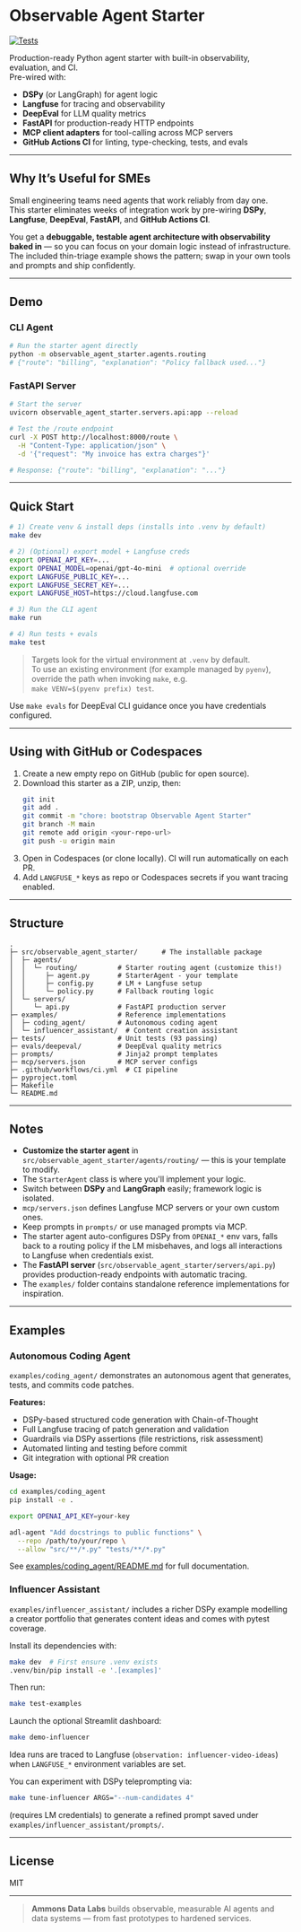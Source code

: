 # Observable Agent Starter

[![Tests](https://github.com/ammons-datalabs/observable-agent-starter/actions/workflows/ci.yml/badge.svg?branch=main)](https://github.com/ammons-datalabs/observable-agent-starter/actions/workflows/ci.yml)

Production-ready Python agent starter with built-in observability, evaluation, and CI.  
Pre-wired with:

- **DSPy** (or LangGraph) for agent logic  
- **Langfuse** for tracing and observability  
- **DeepEval** for LLM quality metrics  
- **FastAPI** for production-ready HTTP endpoints  
- **MCP client adapters** for tool-calling across MCP servers  
- **GitHub Actions CI** for linting, type-checking, tests, and evals  

---

## Why It’s Useful for SMEs

Small engineering teams need agents that work reliably from day one.  
This starter eliminates weeks of integration work by pre-wiring **DSPy**, **Langfuse**, **DeepEval**, **FastAPI**, and **GitHub Actions CI**.

You get a **debuggable, testable agent architecture with observability baked in** — so you can focus on your domain logic instead of infrastructure.  
The included thin-triage example shows the pattern; swap in your own tools and prompts and ship confidently.

---

## Demo

### CLI Agent

```bash
# Run the starter agent directly
python -m observable_agent_starter.agents.routing
# {"route": "billing", "explanation": "Policy fallback used..."}
```

### FastAPI Server

```bash
# Start the server
uvicorn observable_agent_starter.servers.api:app --reload

# Test the /route endpoint
curl -X POST http://localhost:8000/route \
  -H "Content-Type: application/json" \
  -d '{"request": "My invoice has extra charges"}'

# Response: {"route": "billing", "explanation": "..."}
```

---

## Quick Start

```bash
# 1) Create venv & install deps (installs into .venv by default)
make dev

# 2) (Optional) export model + Langfuse creds
export OPENAI_API_KEY=...
export OPENAI_MODEL=openai/gpt-4o-mini  # optional override
export LANGFUSE_PUBLIC_KEY=...
export LANGFUSE_SECRET_KEY=...
export LANGFUSE_HOST=https://cloud.langfuse.com

# 3) Run the CLI agent
make run

# 4) Run tests + evals
make test
```

> Targets look for the virtual environment at `.venv` by default.  
> To use an existing environment (for example managed by `pyenv`), override the path when invoking `make`, e.g.  
> `make VENV=$(pyenv prefix) test`.

Use `make evals` for DeepEval CLI guidance once you have credentials configured.

---

## Using with GitHub or Codespaces

1. Create a new empty repo on GitHub (public for open source).
2. Download this starter as a ZIP, unzip, then:
   ```bash
   git init
   git add .
   git commit -m "chore: bootstrap Observable Agent Starter"
   git branch -M main
   git remote add origin <your-repo-url>
   git push -u origin main
   ```
3. Open in Codespaces (or clone locally). CI will run automatically on each PR.
4. Add `LANGFUSE_*` keys as repo or Codespaces secrets if you want tracing enabled.

---

## Structure

```
.
├─ src/observable_agent_starter/      # The installable package
│  ├─ agents/
│  │  └─ routing/          # Starter routing agent (customize this!)
│  │     ├─ agent.py       # StarterAgent - your template
│  │     ├─ config.py      # LM + Langfuse setup
│  │     └─ policy.py      # Fallback routing logic
│  └─ servers/
│     └─ api.py            # FastAPI production server
├─ examples/               # Reference implementations
│  ├─ coding_agent/        # Autonomous coding agent
│  └─ influencer_assistant/  # Content creation assistant
├─ tests/                  # Unit tests (93 passing)
├─ evals/deepeval/         # DeepEval quality metrics
├─ prompts/                # Jinja2 prompt templates
├─ mcp/servers.json        # MCP server configs
├─ .github/workflows/ci.yml  # CI pipeline
├─ pyproject.toml
├─ Makefile
└─ README.md
```

---

## Notes

- **Customize the starter agent** in `src/observable_agent_starter/agents/routing/` — this is your template to modify.
- The `StarterAgent` class is where you'll implement your logic.
- Switch between **DSPy** and **LangGraph** easily; framework logic is isolated.
- `mcp/servers.json` defines Langfuse MCP servers or your own custom ones.
- Keep prompts in `prompts/` or use managed prompts via MCP.
- The starter agent auto-configures DSPy from `OPENAI_*` env vars, falls back to a routing policy if the LM misbehaves, and logs all interactions to Langfuse when credentials exist.
- The **FastAPI server** (`src/observable_agent_starter/servers/api.py`) provides production-ready endpoints with automatic tracing.
- The `examples/` folder contains standalone reference implementations for inspiration.

---

## Examples

### Autonomous Coding Agent

`examples/coding_agent/` demonstrates an autonomous agent that generates, tests, and commits code patches.

**Features:**
- DSPy-based structured code generation with Chain-of-Thought
- Full Langfuse tracing of patch generation and validation
- Guardrails via DSPy assertions (file restrictions, risk assessment)
- Automated linting and testing before commit
- Git integration with optional PR creation

**Usage:**
```bash
cd examples/coding_agent
pip install -e .

export OPENAI_API_KEY=your-key

adl-agent "Add docstrings to public functions" \
  --repo /path/to/your/repo \
  --allow "src/**/*.py" "tests/**/*.py"
```

See [examples/coding_agent/README.md](examples/coding_agent/README.md) for full documentation.

### Influencer Assistant

`examples/influencer_assistant/` includes a richer DSPy example modelling a creator portfolio that generates content ideas and comes with pytest coverage.

Install its dependencies with:
```bash
make dev  # First ensure .venv exists
.venv/bin/pip install -e '.[examples]'
```

Then run:
```bash
make test-examples
```

Launch the optional Streamlit dashboard:
```bash
make demo-influencer
```

Idea runs are traced to Langfuse (`observation: influencer-video-ideas`) when `LANGFUSE_*` environment variables are set.

You can experiment with DSPy teleprompting via:
```bash
make tune-influencer ARGS="--num-candidates 4"
```
(requires LM credentials) to generate a refined prompt saved under
`examples/influencer_assistant/prompts/`.

---

## License

MIT

---

> **Ammons Data Labs** builds observable, measurable AI agents and data systems — from fast prototypes to hardened services.
